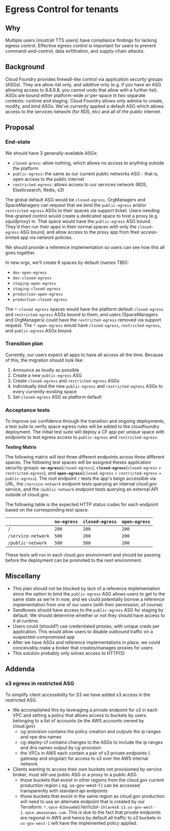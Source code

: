 # Egress Control for tenants

## Why

Multiple users (most/all TTS users) have compliance findings for lacking egress control.
Effective egress control is important for users to prevent command-and-control, data
exfiltration, and supply-chain attacks.

## Background

Cloud Foundry provides firewall-like control via application security groups (ASGs). They
are allow-list only, and additive only (e.g. if you have an ASG allowing access to 8.8.8.8,
you cannot undo that allow with a further list). ASGs are bound either platform-wide or per-space
in two separate contexts: runtime and staging. Cloud Foundry allows only admins to create,
modify, and bind ASGs. We've currently applied a default ASG which
allows access to the services network (for RDS, etc) and all of the public internet.

## Proposal

### End-state

We should have 3 generally-available ASGs:
- `closed-gress`: allow nothing, which allows no access to anything outside the platform
- `public-egress`: the same as our current public networks ASG - that is, open access to the public internet
- `restricted-egress`: allows access to our services network (RDS, Elasticsearch, Redis, s3)

The global default ASG would be `closed-egress`. OrgManagers and SpaceManagers can request that we bind the
`public-egress` and/or `restricted-egress` ASGs to their spaces via support ticket. Users needing fine-grained
control would create a dedicated space to host a proxy (e.g. squidproxy) in. That space would have
the `public-egress` ASG bound. They'd then run their apps in their normal spaces with only the `closed-egress`
ASG bound, and allow access to the proxy app from their access-limited app via network policies.

We should provide a reference implementation so users can see how this all goes together.

In new orgs, we'll create 6 spaces by default (names TBD):
- `dev-open-egress`
- `dev-closed-egress`
- `staging-open-egress`
- `staging-closed-egress`
- `production-open-egress`
- `production-closed-egress`

The `*-closed-egress` spaces would have the platform default `closed-egress` and `restricted-egress`
ASGs bound to them, and users (SpaceManagers and OrgManagers) could have the `restricted-egress` removed via
support request.
The `*-open-egress` would have `closed-egress`, `restricted-egress`, and `public-egress` ASGs bound.

### Transition plan

Currently, our users expect all apps to have all access all the time. Because of this, the migration should look like:

1. Announce as loudly as possible
2. Create a new `public-egress` ASG
3. Create `closed-egress` and `restricted-egress` ASGs
4. Individually bind the new `public-egress` and `restricted-egress` ASGs to every currently-existing space
5. Set `closed-egress` ASG as platform default

### Acceptance tests

To improve our confidence through the transition and ongoing deployments, a test suite to verify space egress rules will be added to the cloudfoundry deployment. The initial test suite will deploy a CF app per unique space with endpoints to test egress access to `public-egress` and `restricted-egress`.

__Testing Matrix__

The following matrix will test three different endpoints across three different spaces. The following test spaces will be assigned theses application security groups: __`no-egress`__(`closed-egress`), __`closed-egress`__(`closed-egress` + `restricted-egress`), and __`open-egress`__(`closed-egress` + `restricted-egress` + `public-egress`). The root endpoint `/` tests the app's beign accessible via URL, the `/service-network` endpoint tests querying an internal cloud.gov service, and the `/public-network` endpoint tests querying an external API outside of cloud.gov.


The following table is the expected HTTP status codes for each endpoint based on the corresponding test space.

| |`no-egress`|`closed-egress`|`open-egress`|
|-|-----------|---------------|-------------|
|`/`|`200`|`200`|`200`|
|`/service-network`|`500`|`200`|`200`|
|`/public-network`|`500`|`500`|`200`|

These tests will run in each cloud.gov environment and should be passing before the deployment can be promoted to the next environment.

## Miscellany

- This plan should not be blocked by lack of a reference implementation since the option
  to bind the `public-egress` ASG allows users to get to the same state as we're in now,
  and we could potentially borrow a reference implementation from one of our users (with
  their permission, of course)
- Sandboxes should have access to the `public-egress` ASG for staging by default. We should
  determine whether or not they should have access to it at runtime.
- Users could (should?) use credentialed proxies, with unique creds per application.
  This would allow users to disable outbound traffic on a suspected-compromised app
- After we have ASGs and reference implementations in place, we could conceivably
  make a broker that creates/manages proxies for users
- This solution probably only solves access to HTTP(S)

## Addenda

### s3 egress in restricted ASG
To simplify client accessibility for S3 we have added s3 access in the restricted ASG.
- We accomplished this by leveraging a private endpoint for s3 in each VPC and setting a policy that allows access to buckets by users belonging to a list of accounts (ie the AWS accounts owned by cloud.gov)
  - cg-provision contains the policy creation and outputs the ip ranges and vpe dns names
  - cg-deploy-cf contains changes to the ASGs to include the ip ranges and dns names output by cg-provision
  - the VPCs in AWS each contain a pair of s3 private endpoints ( gateway and singular) for access to s3 over the AWS internal network. 
- Clients wanting to access their own buckets not provisioned by service broker, must still use public ASG or a proxy to a public ASG. 
  - those buckets that exsist in other regions from the cloud.gov current production region ( eg. us-gov-west-1 ) can be accessed transparently with standard api endpoints
  - those buckets that exsist in the same region as cloud.gov production will need to use an alternate endpoint that is created by our Terraform: `*.vpce-01beaa66570dfb2b9-1hlav4x8.s3.us-gov-west-1.vpce.amazonaws.com`. This is due to the fact that private endpoints are regional in AWS and hence by default all traffic to s3 buckets in `us-gov-west-1` will have the implemented policy applied. 
  
